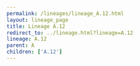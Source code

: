```yaml
---
permalink: /lineages/lineage_A.12.html
layout: lineage_page
title: Lineage A.12
redirect_to: ../lineage.html?lineage=A.12
lineage: A.12
parent: A
children: ['A.12']
---
```

